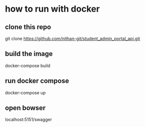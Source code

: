 # how to run with docker

## clone this repo
git clone https://github.com/nithan-git/student_admin_portal_api.git

## build the image
docker-compose build

## run docker compose
docker-compose up

## open bowser 
localhost:5151/swagger